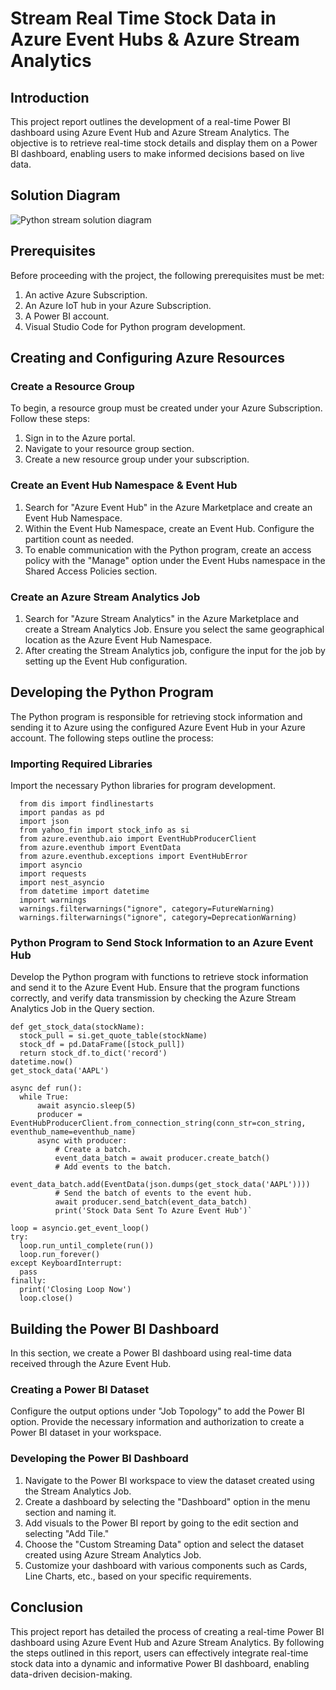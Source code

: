 # Stream Real Time Stock Data in Azure Event Hubs & Azure Stream Analytics

## Introduction

This project report outlines the development of a real-time Power BI dashboard using Azure Event Hub and Azure Stream Analytics. The objective is to retrieve real-time stock details and display them on a Power BI dashboard, enabling users to make informed decisions based on live data.

## Solution Diagram

![Python stream solution diagram](https://github.com/Shakti93/Real-Time-Power-BI-Dashboard-Using-Azure-Event-Hub-Azure-Stream-Analytics/assets/84408451/42e19098-94fb-484d-bdbb-6c5258054d1f)


## Prerequisites

Before proceeding with the project, the following prerequisites must be met:

1. An active Azure Subscription.
2. An Azure IoT hub in your Azure Subscription.
3. A Power BI account.
4. Visual Studio Code for Python program development.

## Creating and Configuring Azure Resources

### Create a Resource Group

To begin, a resource group must be created under your Azure Subscription. Follow these steps:

1. Sign in to the Azure portal.
2. Navigate to your resource group section.
3. Create a new resource group under your subscription.

### Create an Event Hub Namespace & Event Hub

1. Search for "Azure Event Hub" in the Azure Marketplace and create an Event Hub Namespace.
2. Within the Event Hub Namespace, create an Event Hub. Configure the partition count as needed.
3. To enable communication with the Python program, create an access policy with the "Manage" option under the Event Hubs namespace in the Shared Access Policies section.

### Create an Azure Stream Analytics Job

1. Search for "Azure Stream Analytics" in the Azure Marketplace and create a Stream Analytics Job. Ensure you select the same geographical location as the Azure Event Hub Namespace.
2. After creating the Stream Analytics job, configure the input for the job by setting up the Event Hub configuration.

## Developing the Python Program
The Python program is responsible for retrieving stock information and sending it to Azure using the configured Azure Event Hub in your Azure account. The following steps outline the process:

### Importing Required Libraries

Import the necessary Python libraries for program development.

```
  from dis import findlinestarts
  import pandas as pd
  import json
  from yahoo_fin import stock_info as si
  from azure.eventhub.aio import EventHubProducerClient
  from azure.eventhub import EventData
  from azure.eventhub.exceptions import EventHubError
  import asyncio
  import requests
  import nest_asyncio
  from datetime import datetime
  import warnings
  warnings.filterwarnings("ignore", category=FutureWarning)
  warnings.filterwarnings("ignore", category=DeprecationWarning)
```

### Python Program to Send Stock Information to an Azure Event Hub
Develop the Python program with functions to retrieve stock information and send it to the Azure Event Hub. Ensure that the program functions correctly, and verify data transmission by checking the Azure Stream Analytics Job in the Query section.

```
def get_stock_data(stockName):
  stock_pull = si.get_quote_table(stockName)
  stock_df = pd.DataFrame([stock_pull])
  return stock_df.to_dict('record')
datetime.now()
get_stock_data('AAPL')

async def run():
  while True:
      await asyncio.sleep(5)
      producer = EventHubProducerClient.from_connection_string(conn_str=con_string, eventhub_name=eventhub_name)
      async with producer:
          # Create a batch.
          event_data_batch = await producer.create_batch()
          # Add events to the batch.
          event_data_batch.add(EventData(json.dumps(get_stock_data('AAPL'))))
          # Send the batch of events to the event hub.
          await producer.send_batch(event_data_batch)
          print('Stock Data Sent To Azure Event Hub')`
  
loop = asyncio.get_event_loop()
try:
  loop.run_until_complete(run())
  loop.run_forever()
except KeyboardInterrupt:
  pass
finally:
  print('Closing Loop Now')
  loop.close()
```

## Building the Power BI Dashboard
In this section, we create a Power BI dashboard using real-time data received through the Azure Event Hub.

### Creating a Power BI Dataset

Configure the output options under "Job Topology" to add the Power BI option. Provide the necessary information and authorization to create a Power BI dataset in your workspace.

### Developing the Power BI Dashboard

1. Navigate to the Power BI workspace to view the dataset created using the Stream Analytics Job.
2. Create a dashboard by selecting the "Dashboard" option in the menu section and naming it.
3. Add visuals to the Power BI report by going to the edit section and selecting "Add Tile."
4. Choose the "Custom Streaming Data" option and select the dataset created using Azure Stream Analytics Job.
5. Customize your dashboard with various components such as Cards, Line Charts, etc., based on your specific requirements.

## Conclusion

This project report has detailed the process of creating a real-time Power BI dashboard using Azure Event Hub and Azure Stream Analytics. By following the steps outlined in this report, users can effectively integrate real-time stock data into a dynamic and informative Power BI dashboard, enabling data-driven decision-making.
